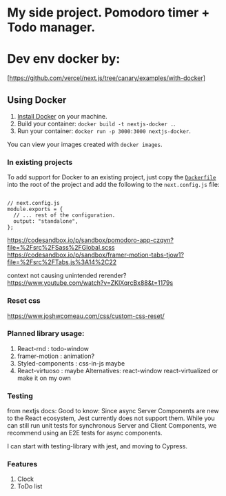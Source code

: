 # My side project. Pomodoro timer + Todo manager.

# Dev env docker by:

[https://github.com/vercel/next.js/tree/canary/examples/with-docker]

## Using Docker

1. [Install Docker](https://docs.docker.com/get-docker/) on your machine.
1. Build your container: `docker build -t nextjs-docker .`.
1. Run your container: `docker run -p 3000:3000 nextjs-docker`.

You can view your images created with `docker images`.

### In existing projects

To add support for Docker to an existing project, just copy the [`Dockerfile`](https://github.com/vercel/next.js/blob/canary/examples/with-docker/Dockerfile) into the root of the project and add the following to the `next.config.js` file:

```

// next.config.js
module.exports = {
  // ... rest of the configuration.
  output: "standalone",
};
```

https://codesandbox.io/p/sandbox/pomodoro-app-czqyn?file=%2Fsrc%2FSass%2FGlobal.scss
https://codesandbox.io/p/sandbox/framer-motion-tabs-tjow1?file=%2Fsrc%2FTabs.js%3A14%2C22

context not causing unintended rerender?
https://www.youtube.com/watch?v=ZKlXqrcBx88&t=1179s

### Reset css

https://www.joshwcomeau.com/css/custom-css-reset/

### Planned library usage:

1. React-rnd : todo-window
2. framer-motion : animation?
3. Styled-components : css-in-js maybe
4. React-virtuoso : maybe Alternatives: react-window react-virtualized or make it on my own

### Testing

from nextjs docs: Good to know: Since async Server Components are new to the React ecosystem, Jest currently does not support them. While you can still run unit tests for synchronous Server and Client Components, we recommend using an E2E tests for async components.

I can start with testing-library with jest, and moving to Cypress.

### Features

1. Clock
2. ToDo list
